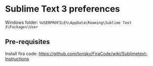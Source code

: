 # Sublime Text 3 preferences

Windows folder: `%USERPROFILE%\AppData\Roaming\Sublime Text 3\Packages\User`

## Pre-requisites

Install fira code: https://github.com/tonsky/FiraCode/wiki/Sublimetext-Instructions
